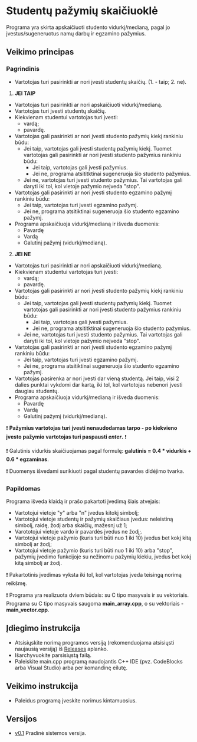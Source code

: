 # Studentų pažymių skaičiuoklė #
Programa yra skirta apskaičiuoti studento vidurkį/medianą, pagal jo įvestus/sugeneruotus namų darbų ir egzamino pažymius.

## Veikimo principas ##

### Pagrindinis ###

* Vartotojas turi pasirinkti ar nori įvesti studentų skaičių. (1. - taip; 2. ne).

1. **JEI TAIP**
* Vartotojas turi pasirinkti ar nori apskaičiuoti vidurkį/medianą.
*  Vartotojas turi įvesti studentų skaičių.
* Kiekvienam studentui vartotojas turi įvesti:
  * vardą;
  * pavardę.
* Vartotojas gali pasirinkti ar nori įvesti studento pažymių kiekį rankiniu būdu:
  *  Jei taip, vartotojas gali įvesti studentų pažymių kiekį. Tuomet vartotojas gali pasirinkti ar nori įvesti studento pažymius rankiniu būdu:
      * Jei taip, vartotojas gali įvesti pažymius.
      * Jei ne, programa atsititktinai sugeneruoja šio studento pažymius.
  * Jei ne, vartotojas turi įvesti studento pažymius. Tai vartotojas gali daryti iki tol, kol vietoje pažymio neįveda "stop".
* Vartotojas gali pasirinkti ar nori įvesti studento egzamino pažymį rankiniu būdu:
  * Jei taip, vartotojas turi įvesti egzamino pažymį.
  * Jei ne, programa atsitiktinai sugeneruoja šio studento egzamino pažymį.
* Programa apskaičiuoja vidurkį/medianą ir išveda duomenis:
  * Pavardę
  * Vardą
  * Galutinį pažymį (vidurkį/medianą).

2. **JEI NE**
* Vartotojas turi pasirinkti ar nori apskaičiuoti vidurkį/medianą.
* Kiekvienam studentui vartotojas turi įvesti:
  * vardą;
  * pavardę.
* Vartotojas gali pasirinkti ar nori įvesti studento pažymių kiekį rankiniu būdu:
  *  Jei taip, vartotojas gali įvesti studentų pažymių kiekį. Tuomet vartotojas gali pasirinkti ar nori įvesti studento pažymius rankiniu būdu:
      * Jei taip, vartotojas gali įvesti pažymius.
      * Jei ne, programa atsititktinai sugeneruoja šio studento pažymius.
  * Jei ne, vartotojas turi įvesti studento pažymius. Tai vartotojas gali daryti iki tol, kol vietoje pažymio neįveda "stop".
* Vartotojas gali pasirinkti ar nori įvesti studento egzamino pažymį rankiniu būdu:
  * Jei taip, vartotojas turi įvesti egzamino pažymį.
  * Jei ne, programa atsitiktinai sugeneruoja šio studento egzamino pažymį.
* Vartotojas pasirenka ar nori įvesti dar vieną studentą. Jei taip, visi 2 dalies punktai vykdomi dar kartą, iki tol, kol vartotojas nebenori įvesti daugiau studentų.
* Programa apskaičiuoja vidurkį/medianą ir išveda duomenis:
  * Pavardę
  * Vardą
  * Galutinį pažymį (vidurkį/medianą).

:heavy_exclamation_mark: **Pažymius vartotojas turi įvesti nenaudodamas tarpo - po kiekvieno įvesto pažymio vartotojas turi paspausti *enter*.** :heavy_exclamation_mark:

:heavy_exclamation_mark: Galutinis vidurkis skaičiuojamas pagal formulę: **galutinis = 0.4 * vidurkis + 0.6 * egzaminas**.

:heavy_exclamation_mark: Duomenys išvedami surikiuoti pagal studentų pavardes didėjimo tvarka.

### Papildomas ###

Programa išveda klaidą ir prašo pakartoti įvedimą šiais atvejais:

* Vartotojui vietoje "y" arba "n" įvedus kitokį simbolį;
* Vartotojui vietoje studentų ir pažymių skaičiaus įvedus: neleistiną simbolį, raidę, žodį arba skaičių, mažesnį už 1;
* Varototojui vietoje vardo ir pavardės įvedus ne žodį;.
* Vartotojui vietoje pažymio (kuris turi būti nuo 1 iki 10) įvedus bet kokį kitą simbolį ar žodį;
* Vartotojui vietoje pažymio (kuris turi būti nuo 1 iki 10) arba "stop", pažymių įvedimo funkcijoje su nežinomu pažymių kiekiu, įvedus bet kokį kitą simbolį ar žodį.
  
:heavy_exclamation_mark: Pakartotinis įvedimas vyksta iki tol, kol vartotojas įveda teisingą norimą reikšmę.

:heavy_exclamation_mark: Programa yra realizuota dviem būdais: su C tipo masyvais ir su vektoriais. Programa su C tipo masyvais saugoma **main_array.cpp**, o su vektoriais - **main_vector.cpp**.


## Įdiegimo instrukcija ##
* Atsisiųskite norimą programos versiją (rekomenduojama atsisiųsti naujausią versiją) iš [Releases](https://github.com/aistestonciute/2_uzd/releases) aplanko.
* Išarchyvuokite parsisiųstą failą.
* Paleiskite main.cpp programą naudojantis C++ IDE (pvz. CodeBlocks arba Visual Studio) arba per komandinę eilutę.

## Veikimo instrukcija ##
* Paleidus programą įveskite norimus kintamuosius. 


## Versijos ##

* [v0.1](https://github.com/aistestonciute/2_uzd/releases/tag/0.1) Pradinė sistemos versija.
